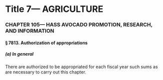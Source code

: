 
# Title 7— AGRICULTURE
### CHAPTER 105— HASS AVOCADO PROMOTION, RESEARCH, AND INFORMATION
#### § 7813. Authorization of appropriations
##### (a) In general

There are authorized to be appropriated for each fiscal year such sums as are necessary to carry out this chapter.
